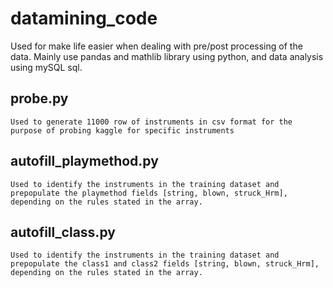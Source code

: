 # datamining_code
Used for make life easier when dealing with pre/post processing of the data. Mainly use pandas and mathlib library using python, and data analysis using mySQL sql.


## probe.py
    Used to generate 11000 row of instruments in csv format for the purpose of probing kaggle for specific instruments

## autofill_playmethod.py
    Used to identify the instruments in the training dataset and prepopulate the playmethod fields [string, blown, struck_Hrm], depending on the rules stated in the array. 

 ## autofill_class.py
    Used to identify the instruments in the training dataset and prepopulate the class1 and class2 fields [string, blown, struck_Hrm], depending on the rules stated in the array. 

